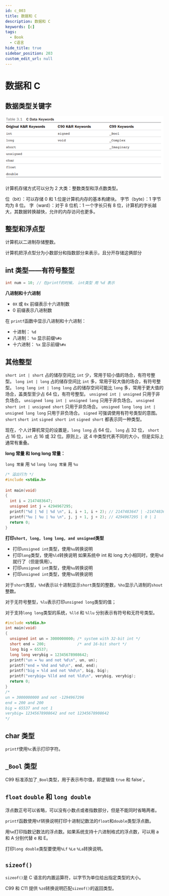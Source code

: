 ```yaml
---
id: c_003
title: 数据和 C
description: 数据和 C
keywords: [c]
tags:
  - Book
  - C语言
hide_title: true
sidebar_position: 203
custom_edit_url: null
---
```


# 数据和 C

## 数据类型关键字

![image-20201115000217706](03-%E6%95%B0%E6%8D%AE%E5%92%8CC/image-20201115000217706.png)

计算机存储方式可以分为 2 大类：整数类型和浮点数类型。

位（bit）：可以存储 0 和 1.位是计算机内存的基本构建块。
字节（byte）：1 字节均为 8 位。
字（ward）：对于 8 位机：1 一个字长只有 8 位，计算机的字长越大，其数据转换越快，允许的内存访问也更多。

## 整型和浮点型

计算机以二进制存储整数。

计算机把浮点型分为小数部分和指数部分来表示，且分开存储这俩部分

## int 类型——有符号整型

```c++
int num = 10; // 在printf的时候， int类型 用 %d 表示
```

**八进制和十六进制**

- `0X` 或 `0x` 前缀表示十六进制数
- 0 前缀表示八进制数

在 `printf`函数中显示八进制和十六进制：

- 十进制： `%d`
- 八进制： `%o` 显示前缀`%#o`
- 十六进制： `%x` 显示前缀`%#x`

## 其他整型

`short int | short` 占的储存空间比 `int` 少，常用于较小值的场合，有符号整型。
`long int | long` 占的储存空间比 `int` 多，常用于较大值的场合，有符号整型。
`long long int | long long` 占的储存空间可能比 `long` 多，常用于更大值的场合，盖类型至少占 64 位，有符号整型。
`unsigned int | unsigned` 只用于非负场合。
`unsigned long int | unsigned long` 只用于非负场合。
`unsigned short int | unsigned short` 只用于非负场合。
`unsigned long long int | unsigned long long` 只用于非负场合。
`signed` 可强调使用有符号类型的意图。`short` `short int` `signed short int` `signed short` 都表示同一种类型。

现在，个人计算机常见的设置是，`long long` 占 64 位， `long` 占 32 位， `short` 占 16 位，`int` 占 16 或 32 位。原则上，这 4 中类型代表不同的大小，但是实际上通常有重叠。

**long 常量 和 long long 常量：**

`long 常量` 用 `%d`
`long long 常量` 用 `%u`

```c++
/* 溢出行为 */
#include <stdio.h>

int main(void)
{
  int i = 2147483647;
  unsigned int j = 4294967295;
  printf("%d | %d | %d \n", i, i + 1, i + 2); // 2147483647 | -2147483648 | -2147483647
  printf("%u | %u | %u \n", j, j + 1, j + 2); // 4294967295 | 0 | 1
  return 0;
}
```

**打印`short, long, long long, and unsigned`类型**

- 打印`unsigned int`类型，使用`%u`转换说明
- 打印`long`类型，使用`%ld`转换说明
  如果系统中 int 和 long 大小相同时，使用`%d`就行了（但是慎用）。
- 打印`unsigned int`类型，使用`%u`转换说明
- 打印`unsigned int`类型，使用`%u`转换说明

对于`short`类型，`%hd`表示以十进制显示`short`类型的整数，`%ho`显示八进制的`shout`整数。

对于无符号整型，`%lu`表示打印`unsigned long`类型的值；

对于支持`long long`类型的系统，`%lld` 和 `%llu` 分别表示有符号和无符号类型。

```c++
#include <stdio.h>
int main(void)
{
  unsigned int un = 3000000000; /* system with 32-bit int */
  short end = 200;              /* and 16-bit short */
  long big = 65537;
  long long verybig = 12345678908642;
  printf("un = %u and not %d\n", un, un);
  printf("end = %hd and %d\n", end, end);
  printf("big = %ld and not %hd\n", big, big);
  printf("verybig= %lld and not %ld\n", verybig, verybig);
  return 0;
}
/*
un = 3000000000 and not -1294967296
end = 200 and 200
big = 65537 and not 1
verybig= 12345678908642 and not 12345678908642
*/
```

## char 类型

`printf`使用`%c`表示打印字符。

## `_Bool` 类型

C99 标准添加了`_Bool`类型，用于表示布尔值，即逻辑值 `true` 和 false`。

## `float` `double` 和 `long double`

浮点数正号可以省略，可以没有小数点或者指数部分，但是不能同时省略两者。

`printf`函数使用`%f`转换说明打印十进制记数法的`float`和`double`类型浮点数。

用`%e`打印指数记数法的浮点数。如果系统支持十六进制格式的浮点数，可以用 a 和 A 分别代替 e 和 E。

打印`long double`类型要使用`%Lf` `%Le` `%La`转换说明。

## `sizeof()`

`sizeof()`是 C 语言的内置运算符，以字节为单位给出指定类型的大小。

C99 和 C11 提供 `%zd`转换说明匹配`sizeof()`的返回类型。
